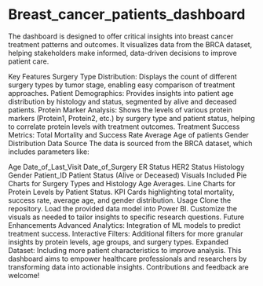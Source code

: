 # Breast_cancer_patients_dashboard
The dashboard is designed to offer critical insights into breast cancer treatment patterns and outcomes. It visualizes data from the BRCA dataset, helping stakeholders make informed, data-driven decisions to improve patient care.

Key Features
Surgery Type Distribution: Displays the count of different surgery types by tumor stage, enabling easy comparison of treatment approaches.
Patient Demographics: Provides insights into patient age distribution by histology and status, segmented by alive and deceased patients.
Protein Marker Analysis: Shows the levels of various protein markers (Protein1, Protein2, etc.) by surgery type and patient status, helping to correlate protein levels with treatment outcomes.
Treatment Success Metrics:
Total Mortality and Success Rate
Average Age of patients
Gender Distribution
Data Source
The data is sourced from the BRCA dataset, which includes parameters like:

Age
Date_of_Last_Visit
Date_of_Surgery
ER Status
HER2 Status
Histology
Gender
Patient_ID
Patient Status (Alive or Deceased)
Visuals Included
Pie Charts for Surgery Types and Histology Age Averages.
Line Charts for Protein Levels by Patient Status.
KPI Cards highlighting total mortality, success rate, average age, and gender distribution.
Usage
Clone the repository.
Load the provided data model into Power BI.
Customize the visuals as needed to tailor insights to specific research questions.
Future Enhancements
Advanced Analytics: Integration of ML models to predict treatment success.
Interactive Filters: Additional filters for more granular insights by protein levels, age groups, and surgery types.
Expanded Dataset: Including more patient characteristics to improve analysis.
This dashboard aims to empower healthcare professionals and researchers by transforming data into actionable insights. Contributions and feedback are welcome!

